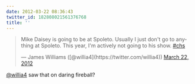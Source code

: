```yaml
---
date: 2012-03-22 08:36:43
twitter_id: 182808021561376768
title: ''
---
```


<blockquote class="twitter-tweet"><p lang="en" dir="ltr">Mike Daisey is going to be at Spoleto. Usually I just don&#39;t go to anything at Spoleto. This year, I&#39;m actively not going to his show. <a href="https://twitter.com/hashtag/chs?src=hash&amp;ref_src=twsrc%5Etfw">#chs</a></p>&mdash; James Williams ([@willia4](https://twitter.com/willia4)) <a href="https://twitter.com/willia4/status/182807575715266560?ref_src=twsrc%5Etfw">March 22, 2012</a></blockquote>
<script async src="https://platform.twitter.com/widgets.js" charset="utf-8"></script>

[@willia4](https://twitter.com/willia4) saw that on daring fireball?
